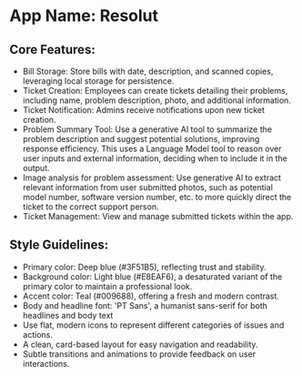 # **App Name**: Resolut

## Core Features:

- Bill Storage: Store bills with date, description, and scanned copies, leveraging local storage for persistence.
- Ticket Creation: Employees can create tickets detailing their problems, including name, problem description, photo, and additional information.
- Ticket Notification: Admins receive notifications upon new ticket creation.
- Problem Summary Tool: Use a generative AI tool to summarize the problem description and suggest potential solutions, improving response efficiency. This uses a Language Model tool to reason over user inputs and external information, deciding when to include it in the output.
- Image analysis for problem assessment: Use generative AI to extract relevant information from user submitted photos, such as potential model number, software version number, etc. to more quickly direct the ticket to the correct support person.
- Ticket Management: View and manage submitted tickets within the app.

## Style Guidelines:

- Primary color: Deep blue (#3F51B5), reflecting trust and stability.
- Background color: Light blue (#E8EAF6), a desaturated variant of the primary color to maintain a professional look.
- Accent color: Teal (#009688), offering a fresh and modern contrast.
- Body and headline font: 'PT Sans', a humanist sans-serif for both headlines and body text
- Use flat, modern icons to represent different categories of issues and actions.
- A clean, card-based layout for easy navigation and readability.
- Subtle transitions and animations to provide feedback on user interactions.